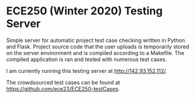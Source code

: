 # ECE250 (Winter 2020) Testing Server

Simple server for automatic project test case checking written in Python and Flask. Project source code that the user uploads is temporarily stored on the server environment and is compiled according to a Makefile. The compiled application is ran and tested with numerous test cases.

I am currently running this testing server at http://142.93.152.112/.

The crowdsourced test cases can be found at https://github.com/ece23/ECE250-testCases.
